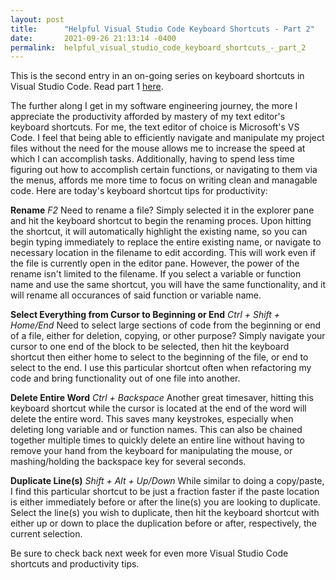 ```yaml
---
layout: post
title:      "Helpful Visual Studio Code Keyboard Shortcuts - Part 2"
date:       2021-09-26 21:13:14 -0400
permalink:  helpful_visual_studio_code_keyboard_shortcuts_-_part_2
---
```



This is the second entry in an on-going series on keyboard shortcuts in Visual Studio Code. Read part 1 [here](https://kjoos22.github.io/helpful_visual_studio_code_keyboard_shortcuts_-_part_1).

The further along I get in my software engineering journey, the more I appreciate the productivity afforded by mastery of my text editor's keyboard shortcuts. For me, the text editor of choice is Microsoft's VS Code. I feel that being able to efficiently navigate and manipulate my project files without the need for the mouse allows me to increase the speed at which I can accomplish tasks. Additionally, having to spend less time figuring out how to accomplish certain functions, or navigating to them via the menus, affords me more time to focus on writing clean and managable code. Here are today's keyboard shortcut tips for productivity:

**Rename**
*F2*
Need to rename a file? Simply selected it in the explorer pane and hit the keyboard shortcut to begin the renaming proces. Upon hitting the shortcut, it will automatically highlight the existing name, so you can begin typing immediately to replace the entire existing name, or navigate to necessary location in the filename to edit according. This will work even if the file is currently open in the editor pane. However, the power of the rename isn't limited to the filename. If you select a variable or function name and use the same shortcut, you will have the same functionality, and it will rename all occurances of said function or variable name. 

**Select Everything from Cursor to Beginning or End**
*Ctrl + Shift + Home/End*
Need to select large sections of code from the beginning or end of a file, either for deletion, copying, or other purpose? Simply navigate your cursor to one end of the block to be selected, then hit the keyboard shortcut then either home to select to the beginning of the file, or end to select to the end. I use this particular shortcut often when refactoring my code and bring functionality out of one file into another.

**Delete Entire Word**
*Ctrl + Backspace*
Another great timesaver, hitting this keyboard shortcut while the cursor is located at the end of the word will delete the entire word. This saves many keystrokes, especially when deleting long variable and or function names. This can also be chained together multiple times to quickly delete an entire line without having to remove your hand from the keyboard for manipulating the mouse, or mashing/holding the backspace key for several seconds.

**Duplicate Line(s)**
*Shift + Alt + Up/Down*
While similar to doing a copy/paste, I find this particular shortcut to be just a fraction faster if the paste location is either immediately before or after the line(s) you are looking to duplicate. Select the line(s) you wish to duplicate, then hit the keyboard shortcut with either up or down to place the duplication before or after, respectively, the current selection. 

Be sure to check back next week for even more Visual Studio Code shortcuts and productivity tips.
